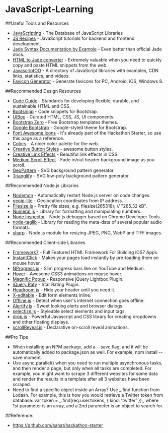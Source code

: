 ﻿# JavaScript-Learning

##Useful Tools and Resources

- [JavaScripting](http://www.javascripting.com/) - The Database of JavaScript Libraries 
- [JS Recipes](http://sahatyalkabov.com/jsrecipes/) - JavaScript tutorials for backend and frontend development. 
- [Jade Syntax Documentation by Example](http://naltatis.github.io/jade-syntax-docs/#attributes) - Even better than official Jade docs. 
- [HTML to Jade converter](http://html2jade.aaron-powell.com/) - Extremely valuable when you need to quickly copy and paste HTML snippets from the web. 
- [JavascriptOO](http://www.javascriptoo.com/) - A directory of JavaScript libraries with examples, CDN links, statistics, and videos. 
- [Favicon Generator](http://realfavicongenerator.net/) - Generate favicons for PC, Android, iOS, Windows 8.

##Recommended Design Resources
- [Code Guide](http://codeguide.co/) - Standards for developing flexible, durable, and sustainable HTML and CSS. 
- [Bootsnipp](http://bootsnipp.com/) - Code snippets for Bootstrap. 
- [UIBox](http://www.uibox.in/) - Curated HTML, CSS, JS, UI components. 
- [Bootstrap Zero](https://www.bootstrapzero.com/) - Free Bootstrap templates themes. 
- [Google Bootstrap](http://todc.github.io/todc-bootstrap/) - Google-styled theme for Bootstrap. 
- [Font Awesome Icons](http://fortawesome.github.io/Font-Awesome/icons/) - It's already part of the Hackathon Starter, so use this page as a reference. 
- [Colors](http://clrs.cc/) - A nicer color palette for the web. 
- [Creative Button Styles](http://tympanus.net/Development/CreativeButtons/) - awesome button styles. 
- [Creative Link Effects](http://tympanus.net/Development/CreativeLinkEffects/) - Beautiful link effects in CSS. 
- [Medium Scroll Effect](http://codepen.io/andreasstorm/pen/pyjEh) - Fade in/out header background image as you scroll. 
- [GeoPattern](https://github.com/btmills/geopattern) - SVG background pattern generator. 
- [Trianglify](https://github.com/qrohlf/trianglify) - SVG low-poly background pattern generator. 

##Recommended Node.js Libraries
- [Nodemon](https://github.com/remy/nodemon) - Automatically restart Node.js server on code changes. 
- [geoip-lite](https://github.com/bluesmoon/node-geoip) - Geolocation coordinates from IP address. 
- [Filesize.js](http://filesizejs.com/) - Pretty file sizes, e.g. filesize(265318); // "265.32 kB". 
- [Numeral.js](http://numeraljs.com/) - Library for formatting and manipulating numbers. 
- [Node Inspector](https://github.com/node-inspector/node-inspector) - Node.js debugger based on Chrome Developer Tools. 
- [node-taglib](https://github.com/nikhilm/node-taglib) - Library for reading the meta-data of several popular audio formats. 
- [sharp](https://github.com/lovell/sharp) - Node.js module for resizing JPEG, PNG, WebP and TIFF images. 

##Recommended Client-side Libraries
- [Framework7](http://www.idangero.us/framework7/) - Full Featured HTML Framework For Building iOS7 Apps. 
- [InstantClick](http://instantclick.io/) - Makes your pages load instantly by pre-loading them on mouse hover. 
- [NProgress.js](https://github.com/rstacruz/nprogress) - Slim progress bars like on YouTube and Medium. 
- [Hover](https://github.com/IanLunn/Hover) - Awesome CSS3 animations on mouse hover. 
- [Magnific Popup](http://dimsemenov.com/plugins/magnific-popup/) - Responsive jQuery Lightbox Plugin. 
- [jQuery Raty](http://wbotelhos.com/raty/) - Star Rating Plugin. 
- [Headroom.js](http://wicky.nillia.ms/headroom.js/) - Hide your header until you need it. 
- [X-editable](http://vitalets.github.io/x-editable/) - Edit form elements inline. 
- [Offline.js](http://github.hubspot.com/offline/docs/welcome/) - Detect when user's internet connection goes offline. 
- [Alertify.js](http://fabien-d.github.io/alertify.js/) - Sweet looking alerts and browser dialogs. 
- [selectize.js](http://brianreavis.github.io/selectize.js/) - Styleable select elements and input tags. 
- [drop.js](http://github.hubspot.com/drop/docs/welcome/) - Powerful Javascript and CSS library for creating dropdowns and other floating displays. 
- [scrollReveal.js](https://github.com/jlmakes/scrollReveal.js) - Declarative on-scroll reveal animations. 

##Pro Tips
- When installing an NPM package, add a --save flag, and it will be automatically added to package.json as well. For example, npm install --save moment. 
- Use async.parallel() when you need to run multiple asynchronous tasks, and then render a page, but only when all tasks are completed. For example, you might want to scrape 3 different websites for some data and render the results in a template after all 3 websites have been scraped. 
- Need to find a specific object inside an Array? Use _.find function from Lodash. For example, this is how you would retrieve a Twitter token from database: var token = _.find(req.user.tokens, { kind: 'twitter' });, where 1st parameter is an array, and a 2nd parameter is an object to search for. 


##Reference:
- https://github.com/sahat/hackathon-starter

